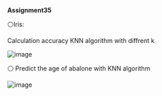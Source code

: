  **Assignment35**
 
 ⚪Iris:
 
 Calculation accuracy KNN algorithm with diffrent k
 
 ![image](https://user-images.githubusercontent.com/76538787/164985042-00e462d2-d6c0-446e-a7ef-2f2045e388a0.png)


⚪ Predict the age of abalone with KNN algorithm

![image](https://user-images.githubusercontent.com/76538787/164986561-a6d842f3-1258-4bf6-8d74-c53139bbe37d.png)



